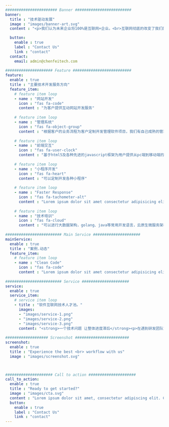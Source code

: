 ```yaml
---
####################### Banner #########################
banner:
  title : "技术驱动发展"
  image : "images/banner-art.svg"
  content : "<p>我们认为未来企业将100%是互联网+企业。<br>互联网彻底的改变了我们的生产方式、管理方式和销售方式。<br>我们不仅仅为客户提供技术开发服务，还深入洞察行业需求、发现行业的成本和效率短板，结合行业特点为客户提供整体解决方案。<br>我们一直把智造高质量代码作为我们的使命，并深信优质高效的代码正在深刻的改变我们的世界、让这个世界更美好。<br></p>"

  button:
    enable : true
    label : "Contact Us"
    link : "contact"
  contact:
    email: admin@chenfeitech.com
    
##################### Feature ##########################
feature:
  enable : true
  title : "主要技术开发服务方向"
  feature_item:
    # feature item loop
    - name : "网站开发"
      icon : "fas fa-code"
      content : "为客户提供互动网站开发服务"
      
    # feature item loop
    - name : "管理系统"
      icon : "fas fa-object-group"
      content : "根据客户的业务流程为客户定制开发管理软件项目，我们有自己成熟的管理软件框架，对业务管理、人员管理、流程管理、数据管理、数据分析等积累了丰富的经验"
      
    # feature item loop
    - name : "前端交互"
      icon : "fas fa-user-clock"
      content : "基于html5及各种先进的javascript框架为用户提供从pc端到移动端的各种前端交互开发"
      
    # feature item loop
    - name : "小程序开发"
      icon : "fas fa-heart"
      content : "可以定制开发各种小程序"
      
    # feature item loop
    - name : "Faster Response"
      icon : "fas fa-tachometer-alt"
      content : "Lorem ipsum dolor sit amet consectetur adipisicing elit quam nihil"
      
    # feature item loop
    - name : "技术培训"
      icon : "fas fa-cloud"
      content : "可以进行大数据架构，golang、java等常用开发语言，云原生微服务架构建设指导和培训"
      
######################### Main Service #####################
mainService:
  enable : true
  title : "案例.动态"
  feature_item:
    # feature item loop
    - name : "Clean Code"
      icon : "fas fa-code"
      content : "Lorem ipsum dolor sit amet consectetur adipisicing elit quam nihil"
   
######################### Service #####################
service:
  enable : true
  service_item:
    # service item loop
    - title : "软件互联网技术人才池。"
      images:
      - "images/service-1.png"
      - "images/service-2.png"
      - "images/service-3.png"
      content: "<strong>一个技术问题 让整体进度滞后</strong><p>在遇到研发团队暂时不擅长的技术问题的时候，与其花费大量的时间去做学习和研究，花费机会成本。不如引入一个在这方面有多年实际开发经验和积累的资深人士来快速解决问题，我们能快速的安排在该领域有长期技术积累的资深IT技术人员介入提供技术开发、技术咨询和技术培训</p><strong>项目进度急 暂时没招到合适的程序员</strong><p>公司项目进度急，但是又不能降低招聘要求，暂时招聘不到合适的程序员是经常遇到的问题。我们丰富的技术人脉可以帮到你，快速安排合适的程序员先兼职协同工作，在工作的过程中建立了解和信任</p>"
        
################### Screenshot ########################
screenshot:
  enable : true
  title : "Experience the best <br> workflow with us"
  image : "images/screenshot.svg"

  

##################### Call to action #####################
call_to_action:
  enable : true
  title : "Ready to get started?"
  image : "images/cta.svg"
  content : "Lorem ipsum dolor sit amet, consectetur adipiscing elit. Consequat tristique eget amet, tempus eu at consecttur."
  button:
    enable : true
    label : "Contact Us"
    link : "contact"
---
```

